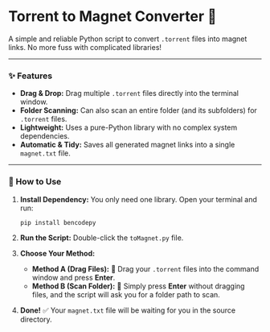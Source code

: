 #  Torrent to Magnet Converter 🧲

A simple and reliable Python script to convert `.torrent` files into magnet links. No more fuss with complicated libraries!

---

### ✨ Features

-   **Drag & Drop:** Drag multiple `.torrent` files directly into the terminal window.
-   **Folder Scanning:** Can also scan an entire folder (and its subfolders) for `.torrent` files.
-   **Lightweight:** Uses a pure-Python library with no complex system dependencies.
-   **Automatic & Tidy:** Saves all generated magnet links into a single `magnet.txt` file.

---

### 🚀 How to Use

1.  **Install Dependency:** You only need one library. Open your terminal and run:
    ```bash
    pip install bencodepy
    ```

2.  **Run the Script:** Double-click the `toMagnet.py` file.

3.  **Choose Your Method:**
    -   **Method A (Drag Files):** 📂 Drag your `.torrent` files into the command window and press **Enter**.
    -   **Method B (Scan Folder):** 🔎 Simply press **Enter** without dragging files, and the script will ask you for a folder path to scan.

4.  **Done!** ✅ Your `magnet.txt` file will be waiting for you in the source directory.
